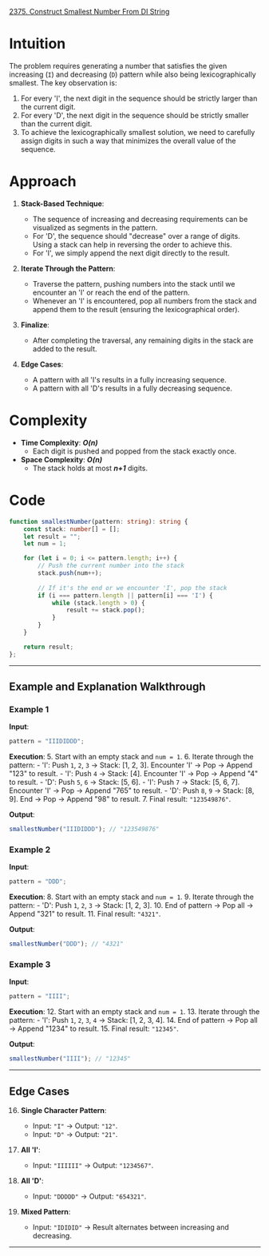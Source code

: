 [2375. Construct Smallest Number From DI String](https://leetcode.com/problems/construct-smallest-number-from-di-string/)

# Intuition

The problem requires generating a number that satisfies the given increasing (`I`) and decreasing (`D`) pattern while also being lexicographically smallest. The key observation is:

1. For every 'I', the next digit in the sequence should be strictly larger than the current digit.
2. For every 'D', the next digit in the sequence should be strictly smaller than the current digit.
3. To achieve the lexicographically smallest solution, we need to carefully assign digits in such a way that minimizes the overall value of the sequence.

# Approach

1. **Stack-Based Technique**:
    - The sequence of increasing and decreasing requirements can be visualized as segments in the pattern.
    - For 'D', the sequence should "decrease" over a range of digits. Using a stack can help in reversing the order to achieve this.
    - For 'I', we simply append the next digit directly to the result.
	
2. **Iterate Through the Pattern**:
    - Traverse the pattern, pushing numbers into the stack until we encounter an 'I' or reach the end of the pattern.
    - Whenever an 'I' is encountered, pop all numbers from the stack and append them to the result (ensuring the lexicographical order).
	
3. **Finalize**:
    - After completing the traversal, any remaining digits in the stack are added to the result.
	
4. **Edge Cases**:    
    - A pattern with all 'I's results in a fully increasing sequence.
    - A pattern with all 'D's results in a fully decreasing sequence.

# Complexity

- **Time Complexity**: ***O(n)***
    - Each digit is pushed and popped from the stack exactly once.
- **Space Complexity**: ***O(n)***
    - The stack holds at most ***n+1*** digits.

# Code

```typescript
function smallestNumber(pattern: string): string {
    const stack: number[] = [];
    let result = "";
    let num = 1;

    for (let i = 0; i <= pattern.length; i++) {
        // Push the current number into the stack
        stack.push(num++);
        
        // If it's the end or we encounter 'I', pop the stack
        if (i === pattern.length || pattern[i] === 'I') {
            while (stack.length > 0) {
                result += stack.pop();
            }
        }
    }

    return result;
};

```

---

## **Example and Explanation Walkthrough**

### **Example 1**

**Input**:

```typescript
pattern = "IIIDIDDD";
```

**Execution**:
5. Start with an empty stack and `num = 1`.
6. Iterate through the pattern:
    - 'I': Push `1`, `2`, `3` → Stack: [1, 2, 3]. Encounter 'I' → Pop → Append "123" to result.
    - 'I': Push `4` → Stack: [4]. Encounter 'I' → Pop → Append "4" to result.
    - 'D': Push `5`, `6` → Stack: [5, 6].
    - 'I': Push `7` → Stack: [5, 6, 7]. Encounter 'I' → Pop → Append "765" to result.
    - 'D': Push `8`, `9` → Stack: [8, 9]. End → Pop → Append "98" to result.
7. Final result: `"123549876"`.

**Output**:

```typescript
smallestNumber("IIIDIDDD"); // "123549876"
```

### **Example 2**

**Input**:

```typescript
pattern = "DDD";
```

**Execution**:
8. Start with an empty stack and `num = 1`.
9. Iterate through the pattern:
    - 'D': Push `1`, `2`, `3` → Stack: [1, 2, 3].
10. End of pattern → Pop all → Append "321" to result.
11. Final result: `"4321"`.

**Output**:

```typescript
smallestNumber("DDD"); // "4321"
```

### **Example 3**

**Input**:

```typescript
pattern = "IIII";
```

**Execution**:
12. Start with an empty stack and `num = 1`.
13. Iterate through the pattern:
    - 'I': Push `1`, `2`, `3`, `4` → Stack: [1, 2, 3, 4].
14. End of pattern → Pop all → Append "1234" to result.
15. Final result: `"12345"`.

**Output**:

```typescript
smallestNumber("IIII"); // "12345"
```

---

## **Edge Cases**

16. **Single Character Pattern**:    
    - Input: `"I"` → Output: `"12"`.
    - Input: `"D"` → Output: `"21"`.

17. **All 'I'**:
    - Input: `"IIIIII"` → Output: `"1234567"`.
	
18. **All 'D'**:
    - Input: `"DDDDD"` → Output: `"654321"`.
	
19. **Mixed Pattern**:
    - Input: `"IDIDID"` → Result alternates between increasing and decreasing.

---
